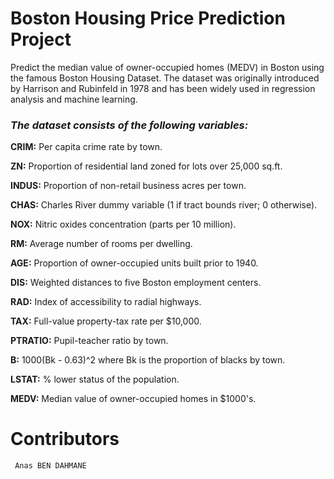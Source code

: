 # **Boston Housing Price Prediction Project**


Predict the median value of owner-occupied homes (MEDV) in Boston using the famous Boston Housing Dataset.
The dataset was originally introduced by Harrison and Rubinfeld in 1978 and has been widely used in regression analysis and machine learning.


### ***The dataset consists of the following variables:***

  **CRIM:** Per capita crime rate by town.

  **ZN:** Proportion of residential land zoned for lots over 25,000 sq.ft.

  **INDUS:** Proportion of non-retail business acres per town.

  **CHAS:** Charles River dummy variable (1 if tract bounds river; 0 otherwise).

  **NOX:** Nitric oxides concentration (parts per 10 million).

  **RM:** Average number of rooms per dwelling.

  **AGE:** Proportion of owner-occupied units built prior to 1940.

  **DIS:** Weighted distances to five Boston employment centers.

  **RAD:** Index of accessibility to radial highways.

  **TAX:** Full-value property-tax rate per $10,000.

  **PTRATIO:** Pupil-teacher ratio by town.

  **B:** 1000(Bk - 0.63)^2 where Bk is the proportion of blacks by town.

  **LSTAT:** % lower status of the population.

  **MEDV:** Median value of owner-occupied homes in $1000's.

  # Contributors
     Anas BEN DAHMANE

